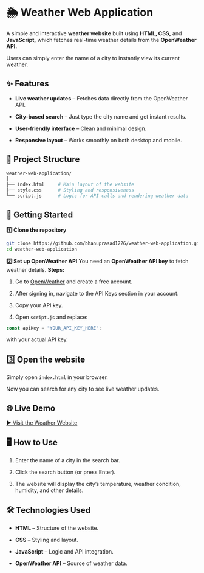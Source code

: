 # 🌦 Weather Web Application
A simple and interactive **weather website** built using **HTML, CSS,** and **JavaScript,** which fetches real-time weather details from the **OpenWeather API.**

Users can simply enter the name of a city to instantly view its current weather.
## ✨ Features
- **Live weather updates** – Fetches data directly from the OpenWeather API.

- **City-based search** – Just type the city name and get instant results.

- **User-friendly interface** – Clean and minimal design.

- **Responsive layout** – Works smoothly on both desktop and mobile.
## 📂 Project Structure
```bash
weather-web-application/
│
├── index.html     # Main layout of the website
├── style.css      # Styling and responsiveness
└── script.js      # Logic for API calls and rendering weather data
```
## 🚀 Getting Started
**1️⃣ Clone the repository**
```bash
git clone https://github.com/bhanuprasad1226/weather-web-application.git
cd weather-web-application
```
**2️⃣ Set up OpenWeather API**
You need an **OpenWeather API key** to fetch weather details.
**Steps:**

1. Go to [OpenWeather](https://home.openweathermap.org/users/sign_up) and create a free account.

2. After signing in, navigate to the API Keys section in your account.

3. Copy your API key.

4. Open `script.js` and replace:
```javascript
const apiKey = "YOUR_API_KEY_HERE";
```
with your actual API key.

## 3️⃣ Open the website

Simply open `index.html` in your browser.

Now you can search for any city to see live weather updates.
## 🌐 Live Demo
[▶ Visit the Weather Website](https://weather-web-app-project1.netlify.app/)
## 🖥 How to Use
1. Enter the name of a city in the search bar.

2. Click the search button (or press Enter).

3. The website will display the city’s temperature, weather condition, humidity, and other details.

## 🛠 Technologies Used
- **HTML** – Structure of the website.

- **CSS** – Styling and layout.

- **JavaScript** – Logic and API integration.

- **OpenWeather API** – Source of weather data.




